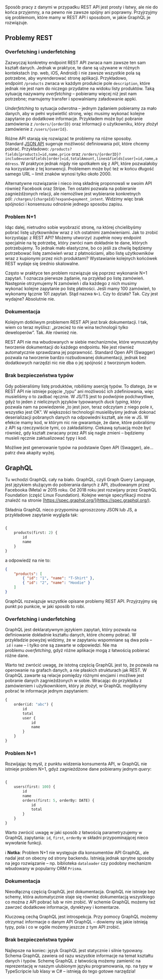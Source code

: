 
Sposób pracy z danymi w przypadku REST API jest prosty i łatwy, ale nie do końca przyjemny, a na pewno nie zawsze spójny ani poprawny. Przyjrzyjmy się problemom, które mamy w REST API i sposobom, w jakie GraphQL je rozwiązuje.

## Problemy REST

### Overfetching i underfetching

Zazwyczaj konkretny endpoint REST API zwraca nam zawsze ten sam kształt danych. Jednak w praktyce, te dane są używane w różnych kontekstach (np. web, iOS, Android) i nie zawsze wszystkie pola są potrzebne, aby wyrenderować stronę aplikacji. Przykładowo, endpoint `/products` zwraca w każdym produkcie pole `description`, które jednak nie jest nam do niczego przydatne na widoku listy produktów. Taką sytuację nazywamy _overfetching_ – pobieramy więcej niż jest nam potrzebne; marnujemy transfer i spowalniamy załadowanie appki.

_Underfetching_ to sytuacja odwrotna – jednym żądaniem pobieramy za mało danych, aby w pełni wyświetlić stronę, więc musimy wykonać kolejne zapytanie po dodatkowe informacje. Przykładem może być pobranie zamówienia z `/orders/{orderID}` oraz informacji o użytkowniku, który złożył zamówienie z `/users/{userId}`.

Różne API starają się rozwiązać te problemy na różne sposoby. Standard [JSON API](https://jsonapi.org/examples/) sugeruje możliwość definiowania pól, które chcemy pobrać. Przykładowo: `/products?fields[products]=id,name,price` oraz `/orders/{orderID}?include=user&fields[order]=id,totalAmount,lines&fields[user]=id,name,address`. W praktyce jednak nigdy nie spotkałem się z API, które pozwalałoby na korzystanie z tej konwencji. Problemem może być też w końcu długość samego URL – limit znaków wynosi tylko około 2000.

Alternatywne rozwiązanie i nieco inną składnię proponowali w swoim API również Facebook oraz Stripe. Ten ostatni pozwala na pobieranie zagnieżdżonych relacji, ale niemożliwe jest wybieranie konkretnych pól: `/charges/{chargeId}?expand=payment_intent`. Widzimy więc brak spójności i konsensusu odnośnie jednego sposobu zapisu.

### Problem N+1

Idąc dalej, nietrudno sobie wyobrazić stronę, na której chcielibyśmy pobrać listę użytkowników wraz z ich ostatnimi zamówieniami. Jak to zrobić korzystając z REST API? Możemy utworzyć zupełnie nowy endpoint specjalnie na tę potrzebę, który zwróci nam dokładnie te dane, których potrzebujemy. To jednak mało elastyczne, bo co jeśli za chwilę będziemy potrzebować listę zamówień wraz z płatnościami, albo listę użytkowników wraz z kupionymi przez nich produktami? Wystawianie kolejnych końcówek REST wydaje się średnio skalowalne.

Często w praktyce ten problem rozwiązuje się poprzez wykonanie N+1 zapytań. 1 oznacza pierwsze żądanie, na przykład po listę zamówień. Następnie otrzymujemy N zamówień i dla każdego z nich musimy wykonać kolejne zapytanie po listę płatności. Jeśli mamy 100 zamówień, to wykonamy łącznie 101 zapytań. Stąd nazwa `N+1`. Czy to działa? Tak. Czy jest wydajne? Absolutnie nie.

### Dokumentacja

Kolejnym dotkliwym problemem REST API jest brak dokumentacji. I tak, wiem co teraz myślisz: „przecież to nie wina technologii tylko deweloperów”. Tak. Ale również nie.

REST API nie ma wbudowanych w siebie mechanizmów, które wymuszałyby tworzenie dokumentacji do każdego endpointu. Nie jest również automatycznie sprawdzana jej poprawność. Standard Open API (Swagger) pozwala na tworzenie bardzo rozbudowanej dokumentacji, jednak bez dodatkowych narzędzi nic nie dba o jej spójność z tworzonym kodem.

### Brak bezpieczeństwa typów

Gdy pobieraliśmy listę produktów, robiliśmy asercję typów. To dlatego, że w REST API nie istnieje pojęcie „typu” ani możliwość ich zdefiniowania, więc musieliśmy o to zadbać ręcznie. W JS/TS jest to podwójnie podchwytliwe, gdyż to jeden z nielicznych języków typowanych _duck typing_, który pozwala nam na powiedzenie „to jest json, teraz odczytam z niego pole `X`, wszystko jest OK”. W większości technologii musielibyśmy jednak dokonać deserializacji pobranych danych na odpowiedni kształt, ale nie w JS. W efekcie mamy kod, w którym nic nie gwarantuje, że dane, które pobraliśmy z API są rzeczywiście tymi, co zakładaliśmy. Ciekawą sytuacją może być również, gdy kształt zwracany przez API się nagle zmieni – będziemy musieli ręcznie zaktualizować typy i kod.

Możliwe jest generowanie typów na podstawie Open API (Swagger), ale… patrz dwa akapity wyżej.


## GraphQL

Tu wchodzi GraphQL cały na biało. GraphQL, czyli Graph Query Language, jest językiem służącym do pobierania danych z API, zbudowanym przez Facebooka (Meta) w 2015 roku. Od 2018 roku jest rozwijany przez GraphQL Foundation (część Linux Foundation). Kolejne wersje specyfikacji można znaleźć na stronie [https://spec.graphql.org/](https://spec.graphql.org/).

Składnia GraphQL nieco przypomina uproszczony JSON lub JS, a przykładowe zapytanie wygląda tak:


```graphql

{
	products(first: 2) {
		id
		name
	}
}


```

a odpowiedź na nie to:

```json
{
	"products": [
		{ "id": "1", "name": "T-Shirt" },
		{ "id": "2", "name": "Hoodie" }
	]
}

```

GraphQL rozwiązuje wszystkie opisane problemy REST API. Przyjrzyjmy się punkt po punkcie, w jaki sposób to robi.

### Overfetching i underfetching

GraphQL jest deklaratywnym językiem zapytań, który pozwala na definiowanie dokładnie kształtu danych, które chcemy pobrać. W przykładzie powyżej widzimy, że w zapytaniu wspomniane są dwa pola – `id` i `name` – i tylko one są zawarte w odpowiedzi. Nie ma problemu _overfetching_, gdyż różne aplikacje mogą z łatwością pobierać różne dane.

Warto też zwrócić uwagę, że istotną częścią GraphQL jest to, że pozwala na operowanie na grafach danych, a nie płaskich strukturach jak REST. W GraphQL zawarte są relacje pomiędzy różnymi encjami i możliwe jest pobranie danych zagnieżdżonych w sobie. Wracając do przykładu z zamówieniem i użytkownikiem, który je złożył, w GraphQL moglibyśmy pobrać te informacje jednym zapytaniem:

```graphql
{
	order(id: "abc") {
		id
		total
		user {
			id
			name
		}
	}
}
```

### Problem N+1

Rozwijając tę myśl, z punktu widzenia konsumenta API, w GraphQL nie istnieje problem N+1, gdyż zagnieżdżone dane pobieramy jednym _query_:

```graphql

{
	users(first: 100) {
		id
		name
		orders(first: 5, orderBy: DATE) {
			id
			total
		}
	}
}


```

Warto zwrócić uwagę w jaki sposób z łatwością parametryzujemy w GraphQL zapytania: `id`, `first`, `orderBy` w składni przypominającej nieco wywołanie funkcji.


ℹ️ **Notka**: Problem N+1 nie występuje dla konsumentów API GraphQL, ale nadal jest on obecny od strony backendu. Istnieją jednak sprytne sposoby na jego rozwiązanie – np. biblioteka `dataloader` czy podobny mechanizm wbudowany w popularny ORM `Prisma`.

### Dokumentacja

Nieodłączną częścią GraphQL jest dokumentacja. GraphQL nie istnieje bez schemy, która automatycznie staje się również dokumentacją wszystkiego co można z API pobrać lub w nim zrobić. W schemie GraphQL możemy też zawrzeć dodatkowe informacje, dyrektywy i komentarze.

Kluczową cechą GraphQL jest introspekcja. Przy pomocy GraphQL możemy otrzymać informacje o danym API GraphQL – dowiemy się jakie istnieją typy, pola i co w ogóle możemy jeszcze z tym API zrobić.

### Brak bezpieczeństwa typów

Najlepsze na koniec: język GraphQL jest statycznie i silnie typowany. Schema GraphQL zawiera od razu wszystkie informacje na temat kształtu danych i typów. Schemę GraphQL z łatwością możemy zamienić na reprezentację w naszym ulubionym języku programowania, np. na typy w TypeScripcie lub klasy w C# – istnieją do tego gotowe narzędzia!